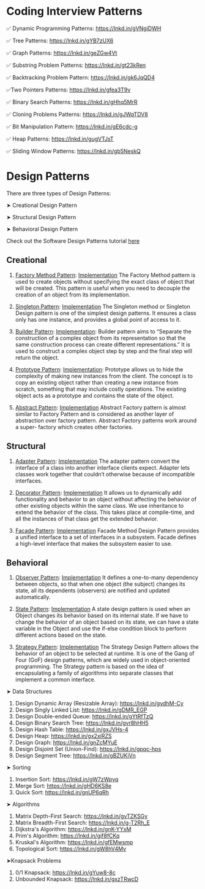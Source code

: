 # Coding Interview Patterns

✅ Dynamic Programming Patterns: https://lnkd.in/gVNgiDWH

✅ Tree Patterns: https://lnkd.in/gYB7zUX6

✅ Graph Patterns: https://lnkd.in/geZGw4Vt

✅ Substring Problem Patterns: https://lnkd.in/gt23kRen

✅ Backtracking Problem Pattern: https://lnkd.in/gk6JqQD4

✅Two Pointers Patterns: https://lnkd.in/gfea3T9v

✅ Binary Search Patterns: https://lnkd.in/gHhq5MrR

✅ Cloning Problems Patterns: https://lnkd.in/gJWqTDV8

✅ Bit Manipulation Pattern: https://lnkd.in/gE6cdc-g

✅ Heap Patterns: https://lnkd.in/gugVTJsT

✅ Sliding Window Patterns: https://lnkd.in/gb5NeskQ

# Design Patterns
There are three types of Design Patterns:

➤ Creational Design Pattern

➤ Structural Design Pattern

➤ Behavioral Design Pattern

Check out the Software Design Patterns tutorial [here](https://www.geeksforgeeks.org/software-design-patterns/)

## Creational

1. [Factory Method Pattern](https://www.geeksforgeeks.org/factory-method-for-designing-pattern/): [Implementation](https://www.geeksforgeeks.org/factory-method-pattern-c-design-patterns)
   The Factory Method pattern is used to create objects without specifying the exact class of object that will be created. This pattern is useful when you need to decouple the creation of      an object from its implementation.
   
2. [Singleton Pattern](https://www.geeksforgeeks.org/singleton-design-pattern): [Implementation](https://www.geeksforgeeks.org/singleton-pattern-c-design-patterns)
   The Singleton method or Singleton Design pattern is one of the simplest design patterns. It ensures a class only has one instance, and provides a global point of access to it.
   
3. [Builder Pattern](https://www.geeksforgeeks.org/builder-design-pattern): [Implementation](https://www.geeksforgeeks.org/builder-pattern-c-design-patterns):
   Builder pattern aims to “Separate the construction of a complex object from its representation so that the same construction process can create different representations.” It is used to     construct a complex object step by step and the final step will return the object.
   
4. [Prototype Pattern](https://www.geeksforgeeks.org/prototype-design-pattern): [Implementation](https://www.geeksforgeeks.org/prototype-pattern-c-design-patterns):
   Prototype allows us to hide the complexity of making new instances from the client. The concept is to copy an existing object rather than creating a new instance from scratch, something     that may include costly operations. The existing object acts as a prototype and contains the state of the object.
   
5. [Abstract Pattern](https://www.geeksforgeeks.org/abstract-factory-pattern): [Implementation](https://www.geeksforgeeks.org/abstract-factory-pattern-c-design-patterns)
   Abstract Factory pattern is almost similar to Factory Pattern and is considered as another layer of abstraction over factory pattern. Abstract Factory patterns work around a super-          factory which creates other factories.  

## Structural

1. [Adapter Pattern](https://www.geeksforgeeks.org/adapter-pattern): [Implementation](https://www.geeksforgeeks.org/adapter-pattern-c-design-patterns)
   The adapter pattern convert the interface of a class into another interface clients expect. Adapter lets classes work together that couldn’t otherwise because of incompatible interfaces.

2. [Decorator Pattern](https://www.geeksforgeeks.org/decorator-pattern): [Implementation](https://www.geeksforgeeks.org/introduction-to-decorator-pattern-in-c-design-patterns)
    It allows us to dynamically add functionality and behavior to an object without affecting the behavior of other existing objects within the same class. We use inheritance to extend the       behavior of the class. This takes place at compile-time, and all the instances of that class get the extended behavior.

3. [Facade Pattern](https://www.geeksforgeeks.org/facade-design-pattern-introduction): [Implementation](https://www.geeksforgeeks.org/facade-method-c-design-patterns)
    Facade Method Design Pattern provides a unified interface to a set of interfaces in a subsystem. Facade defines a high-level interface that makes the subsystem easier to use.

## Behavioral

1. [Observer Pattern](https://www.geeksforgeeks.org/observer-pattern-set-1-introduction): [Implementation](https://www.geeksforgeeks.org/observer-pattern-c-design-patterns)
   It defines a one-to-many dependency between objects, so that when one object (the subject) changes its state, all its dependents (observers) are notified and updated automatically.

2. [State Pattern](https://www.geeksforgeeks.org/state-design-pattern): [Implementation](https://www.geeksforgeeks.org/state-method-design-pattern-c-design-patterns)
   A state design pattern is used when an Object changes its behavior based on its internal state. If we have to change the behavior of an object based on its state, we can have a state        variable in the Object and use the if-else condition block to perform different actions based on the state.

3. [Strategy Pattern](https://www.geeksforgeeks.org/strategy-pattern-set-1): [Implementation](https://www.geeksforgeeks.org/strategy-method-design-pattern-c-design-patterns)
   The Strategy Design Pattern allows the behavior of an object to be selected at runtime. It is one of the Gang of Four (GoF) design patterns, which are widely used in object-oriented         programming. The Strategy pattern is based on the idea of encapsulating a family of algorithms into separate classes that implement a common interface.
 
➤ Data Structures

1. Design Dynamic Array (Resizable Array): https://lnkd.in/gydhM-Cy
2. Design Singly Linked List: https://lnkd.in/gDMR_EGP
3. Design Double-ended Queue: https://lnkd.in/gYtRfTzQ
4. Design Binary Search Tree: https://lnkd.in/gvr8hHH5
5. Design Hash Table: https://lnkd.in/gxJVHs-4
6. Design Heap: https://lnkd.in/gx2xiRZS
7. Design Graph: https://lnkd.in/gnZcMYuE
8. Design Disjoint Set (Union-Find): https://lnkd.in/gpqc-hps
9. Design Segment Tree: https://lnkd.in/gBZUKiVn

➤ Sorting

1. Insertion Sort: https://lnkd.in/gW7zWpyq
2. Merge Sort: https://lnkd.in/gHD6KS8e
3. Quick Sort: https://lnkd.in/gnUP6qRh

➤ Algorithms

1. Matrix Depth-First Search: https://lnkd.in/gvTZKSGy
2. Matrix Breadth-First Search: https://lnkd.in/g-T2Rh_E
3. Dijkstra's Algorithm: https://lnkd.in/gnK-YYxM
4. Prim's Algorithm: https://lnkd.in/gif8fCKq
5. Kruskal's Algorithm: https://lnkd.in/gfEMwsmp
6. Topological Sort: https://lnkd.in/gW8hV4Mv

➤Knapsack Problems

1. 0/1 Knapsack: https://lnkd.in/gYuw8-8c
2. Unbounded Knapsack: https://lnkd.in/gxzTRwcD


